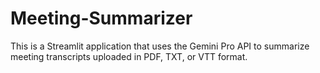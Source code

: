 # Meeting-Summarizer
This is a Streamlit application that uses the Gemini Pro API to summarize meeting transcripts uploaded in PDF, TXT, or VTT format. 
